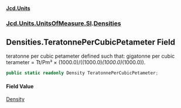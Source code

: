 #### [Jcd.Units](index.md 'index')

### [Jcd.Units.UnitsOfMeasure.SI](Jcd.Units.UnitsOfMeasure.SI.md 'Jcd.Units.UnitsOfMeasure.SI').[Densities](Densities.md 'Jcd.Units.UnitsOfMeasure.SI.Densities')

## Densities.TeratonnePerCubicPetameter Field

teratonne per cubic petameter defined such that: gigatonne per cubic terameter = Tt/Pm³ ×
(1000.0)/((1000.0)*(1000.0)*(1000.0)).

```csharp
public static readonly Density TeratonnePerCubicPetameter;
```

#### Field Value

[Density](Density.md 'Jcd.Units.UnitTypes.Density')